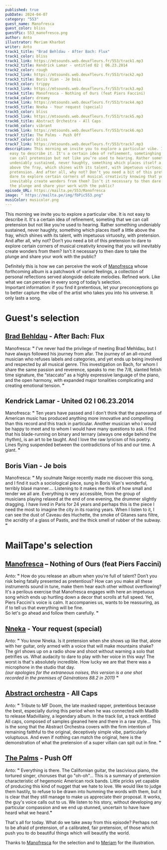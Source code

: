 ```yaml
---
published: true
pubDate: 2024-04-07
category: "553"
guest_name: Manofresca
guest_color: bliss
guestPic: 553_manofresco.png
author: Anto
illustrator: Meriam Kharbat
writer: Anto
track1_title: "Brad Behldau - After Bach: Flux"
track1_color: bliss
track1_link: https://mtsounds.web.deuxfleurs.fr/553/track1.mp3
track2_title: Kendrick Lamar - untitled 02 | 06.23.2014
track2_color: rough
track2_link: https://mtsounds.web.deuxfleurs.fr/553/track2.mp3
track3_title: Boris Vian - Je bois
track3_color: trippy
track3_link: https://mtsounds.web.deuxfleurs.fr/553/track3.mp3
track4_title: Manofresca - Nothing of Ours (feat Piers Faccini)
track4_color: dreamy
track4_link: https://mtsounds.web.deuxfleurs.fr/553/track4.mp3
track5_title: Nneka - Your request (special)
track5_color: bliss
track5_link: https://mtsounds.web.deuxfleurs.fr/553/track5.mp3
track6_title: Abstract Orchestra - All Caps
track6_color: vibrant
track6_link: https://mtsounds.web.deuxfleurs.fr/553/track6.mp3
track7_title: The Palms - Push Off
track7_color: bliss
track7_link: https://mtsounds.web.deuxfleurs.fr/553/track7.mp3
description: This morning we invite you to explore a particular vibe. It is not
  easy to describe it. It's a certain idea of ​​refinement, sometinghing that we
  can call pretension but not like you’re used to hearing. Rather something
  undeniably sustained, never haughty, something which places itself a little
  above the fray, which shines with its talent, with impetuous virtuosity, with
  pretension. And after all, why not? Don’t you need a bit of this pretension to
  dare to explore certain corners of musical creativity knowing that you will
  inevitably create wonders from them? Isn’t it necessary to then dare to take
  the plunge and share your work with the public?
episode_URL: https://mailta.pe/553/Manofresca
image: " https://mailta.pe/img/fbPic553.png"
musiColor: musicolor.png
---
```

This morning we invite you to explore a particular vibe. It is not easy to describe it. It's a certain idea of ​​refinement, someting that we can call pretension but not like you’re used to hearing. Rather something undeniably sustained, never haughty, something which places itself a little above the fray, which shines with its talent, with impetuous virtuosity, with pretension. And after all, why not? Don’t you need a bit of this pretension to dare to explore certain corners of musical creativity knowing that you will inevitably create wonders from them? Isn’t it necessary to then dare to take the plunge and share your work with the public?

Definitely this is how we can perceive the work of [Manofresca](https://linktr.ee/manofresca) whose forthcoming album is a patchwork of varied feelings, a collection of personal reflections served alongside delicate melodies. Refined work. Like what we can perceive in every song of today’s selection.\
Important information: if you find it pretentious, let your preconceptions go to better capture the vibe of the artist who takes you into his universe. It only lasts a song.

# Guest's selection

## [Brad Behldau](https://bradmehldau.bandcamp.com/album/after-bach-ii) - After Bach: Flux

 Manofresca: **"** I’ve never had the privilege of meeting Brad Mehldau, but I have always followed his journey from afar. The journey of an all-round musician who refuses labels and categories, and yet ends up being involved and respected by all musical genre. This investigation on Bach, for whom I share the same passion and reverence, speaks to me: the 7/8, slanted fetish time signature, the “staccato” as a highly expressive language of the piano, and the open harmony, with expanded major tonalities complicating and creating emotional tension. **"** 

## Kendrick Lamar - United 02 I 06.23.2014

 Manofresca: **"** Ten years have passed and I don't think that the panorama of American music has produced anything more innovative and compelling than this record and this track in particular. Another musician who I would be happy to meet and to whom I would have many questions to ask. I find that his blade-running on binary and ternary (always one edge behind the rhythm), is an art to be taught. And I love the raw lyricism of his poetry. Lines flying suspended between the contradictions of his and our time. A giant. **"** 

## Boris Vian - Je bois

 Manofresca: **"** My soulmate Neige recently made me discover this song, and I find it such a sociological piece, sung in Boris Vian's wonderful, terribly blasé manner.… Listening to it makes me think of how small and tender we all are. Everything is very accessible, from the group of musicians playing relaxed at the end of one evening, the drummer slightly dragging. I have lived in Paris for 24 years and perhaps this is the piece I need the most to imagine the city in its roaring years. When I listen to it, I can see the dust of Caveau des Huchette, the smoke of Gitanes sans filtre, the acridity of a glass of Pastis, and the thick smell of rubber of the subway. **"** 

# MailTape's selection

## [Manofresca](https://linktr.ee/manofresca) – Nothing of Ours (feat Piers Faccini)

 Anto: **"** How do you release an album when you're full of talent? Don’t you risk being fatally presented as pretentious? How can you make all these instruments sound in tune, make them hear each other without overflowing? It's a perilous exercise that Manofresca engages with here an impetuous song which ends up hurtling down a decor that scrolls at full speed. Yet, Piers Faccini's voice is calm. It accompanies us, wants to be reassuring, as if to tell us that everything will be fine.\
So let's go ahead and follow them carefully. **"** 

## [Nneka](https://nnekaworld.com/) - Your request (special)

 Anto: **"** You know Nneka. Is it pretension when she shows up like that, alone with her guitar, only armed with a voice that will make mountains shake? The girl shows up on a radio show and shoot without warning a solo that petrifies us. What audacity to dare to play with her voice in this way! The worst is that's absolutely incredible. How lucky we are that there was a microphone in the studio that day.\
*(our apologies for the extraneous noises, this version is a one shot recorded in the premises of Générations 88.2 in 2011)* **"** 

## [Abstract orchestra](https://abstractorchestra.bandcamp.com/) - All Caps

 Anto: **"** Tribute to MF Doom, the late masked rapper, pretentious because the best, especially during this period when he was connected with Madlib to release Madvillainy, a legendary album. In the track list, a track entitled All caps, composed of samples gleaned here and there in a raw style... This is the song that the Abstract Orchestra covers with the firm intention of remaining faithful to the original, deceptively simple vibe, particularly voluptuous. And even if nothing can match the original, here is the demonstration of what the pretension of a super villain can spit out in fine. **"** 

## [The Palms](https://thepalmsmusic.bandcamp.com/) - Push Off

 Anto: **"** Everything is there. The Californian guitar, the lascivious piano, the tortured singer, choruses that go "oh-oh"... This is a summary of pretension characteristic of hegemonic American rock bands. Little pricks yet capable of producing this kind of nugget that we hate to love. We would like to judge them hastily, to refuse to be drawn into humming the words with them, but it is clear that they still manage to make us appreciate their proposal. It works, the guy's voice calls out to us. We listen to his story, without developing any particular compassion and we end up stunned, uncertain to have have heard what we heard.**"** 

That's all for today. What do we take away from this episode? Perhaps not to be afraid of pretension, of a calibrated, fair pretension, of those which push you to do beautiful things which will beautify the world.

Thanks to [Manofresca](https://linktr.ee/manofresca) for the selection and to [Meriam](https://www.instagram.com/___meriamk___/) for the illustration.
